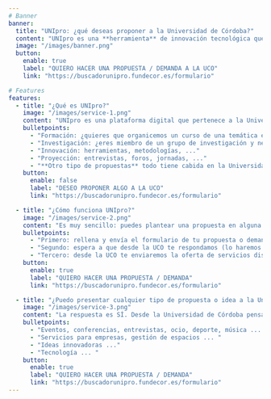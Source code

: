 ```yaml
---
# Banner
banner:
  title: "UNIpro: ¿qué deseas proponer a la Universidad de Córdoba?"
  content: "UNIpro es una **herramienta** de innovación tecnológica que permita trasladar a la Universidad las **demandas de formación,investigación, proyección e innovación** que genera el territorio de la provincia de Córdoba a través de sus comarcas, sectores profesionales y tejido asociativo."
  image: "/images/banner.png"
  button:
    enable: true
    label: "QUIERO HACER UNA PROPUESTA / DEMANDA A LA UCO"
    link: "https://buscadorunipro.fundecor.es/formulario"

# Features
features:
  - title: "¿Qué es UNIpro?"
    image: "/images/service-1.png"
    content: "UNIpro es una plataforma digital que pertenece a la Universidad de Córdoba, con el objetivo de permitir que cualquier usuari@ pueda plantear una petición (demanda) o hacer una propuesta a la UCO. Estamos aquí para escucharte:"
    bulletpoints:
      - "Formación: ¿quieres que organicemos un curso de una temática específica? ¿Algún estudio oficial que quieras proponer?"
      - "Investigación: ¿eres miembro de un grupo de investigación y necesitas ayuda? Te escuchamos ..."
      - "Innovación: herramientas, metodologías, ..."
      - "Proyección: entrevistas, foros, jornadas, ..."
      - "**Otro tipo de propuestas** todo tiene cabida en la Universidad de Córdoba, ¿qué propones?"
    button:
      enable: false
      label: "DESEO PROPONER ALGO A LA UCO"
      link: "https://buscadorunipro.fundecor.es/formulario"

  - title: "¿Cómo funciona UNIpro?"
    image: "/images/service-2.png"
    content: "Es muy sencillo: puedes plantear una propuesta en alguna de las categorías existentes en el sistema. Desde la Universidad de Córdoba, canalizaremos la información y **te ofreceremos la oferta de servicios** que más se acerque a tu petición o demanda. "
    bulletpoints:
      - "Primero: rellena y envía el formulario de tu propuesta o demanda."
      - "Segundo: espera a que desde la UCO te respondamos (lo haremos al mismo email que has indicado en el formulario anterior)."
      - "Tercero: desde la UCO te enviaremos la oferta de servicios disponibles para la demanda que nos has planteado."
    button:
      enable: true
      label: "QUIERO HACER UNA PROPUESTA / DEMANDA"
      link: "https://buscadorunipro.fundecor.es/formulario"

  - title: "¿Puedo presentar cualquier tipo de propuesta o idea a la Universidad de Córdoba?"
    image: "/images/service-3.png"
    content: "La respuesta es SÍ. Desde la Universidad de Córdoba pensamos que todo lo que aporte valor y conocimiento a la ciudadanía tiene cabida en nuestra Universidad."
    bulletpoints:
      - "Eventos, conferencias, entrevistas, ocio, deporte, música ... ..."
      - "Servicios para empresas, gestión de espacios ... "
      - "Ideas innovadoras ..."
      - "Tecnología ... "
    button:
      enable: true
      label: "QUIERO HACER UNA PROPUESTA / DEMANDA"
      link: "https://buscadorunipro.fundecor.es/formulario"
---
```

